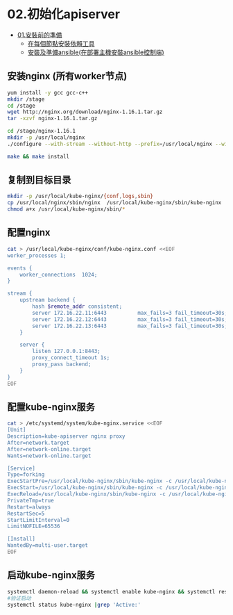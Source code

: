 # 02.初始化apiserver

<!-- TOC -->

- [01.安裝前的準備](#01.安裝前的準備)
    - [在每個節點安裝依賴工具](#在每個節點安裝依賴工具)
    - [安裝及準備ansible(在部署主機安裝ansible控制端)](#安裝及準備ansible(在部署主機安裝ansible控制端))

<!-- /TOC -->

## 安装nginx (所有worker节点)



``` bash
yum install -y gcc gcc-c++
mkdir /stage
cd /stage
wget http://nginx.org/download/nginx-1.16.1.tar.gz
tar -xzvf nginx-1.16.1.tar.gz

cd /stage/nginx-1.16.1
mkdir -p /usr/local/nginx
./configure --with-stream --without-http --prefix=/usr/local/nginx --without-http_uwsgi_module --without-http_scgi_module --without-http_fastcgi_module

make && make install
```

## 复制到目标目录

``` bash
mkdir -p /usr/local/kube-nginx/{conf,logs,sbin}
cp /usr/local/nginx/sbin/nginx  /usr/local/kube-nginx/sbin/kube-nginx
chmod a+x /usr/local/kube-nginx/sbin/*
```

## 配置nginx

``` bash
cat > /usr/local/kube-nginx/conf/kube-nginx.conf <<EOF
worker_processes 1;

events {
    worker_connections  1024;
}

stream {
    upstream backend {
        hash $remote_addr consistent;
        server 172.16.22.11:6443          max_fails=3 fail_timeout=30s;
        server 172.16.22.12:6443          max_fails=3 fail_timeout=30s;
        server 172.16.22.13:6443          max_fails=3 fail_timeout=30s;
    }

    server {
        listen 127.0.0.1:8443;
        proxy_connect_timeout 1s;
        proxy_pass backend;  
    }
}
EOF
```

## 配置kube-nginx服务

``` bash
cat > /etc/systemd/system/kube-nginx.service <<EOF
[Unit]
Description=kube-apiserver nginx proxy
After=network.target
After=network-online.target
Wants=network-online.target

[Service]
Type=forking
ExecStartPre=/usr/local/kube-nginx/sbin/kube-nginx -c /usr/local/kube-nginx/conf/kube-nginx.conf -p /usr/local/kube-nginx -t
ExecStart=/usr/local/kube-nginx/sbin/kube-nginx -c /usr/local/kube-nginx/conf/kube-nginx.conf -p /usr/local/kube-nginx
ExecReload=/usr/local/kube-nginx/sbin/kube-nginx -c /usr/local/kube-nginx/conf/kube-nginx.conf -p /usr/local/kube-nginx -s reload
PrivateTmp=true
Restart=always
RestartSec=5
StartLimitInterval=0
LimitNOFILE=65536

[Install]
WantedBy=multi-user.target
EOF
```
## 启动kube-nginx服务
``` bash
systemctl daemon-reload && systemctl enable kube-nginx && systemctl restart kube-nginx
#验证启动
systemctl status kube-nginx |grep 'Active:'
```
